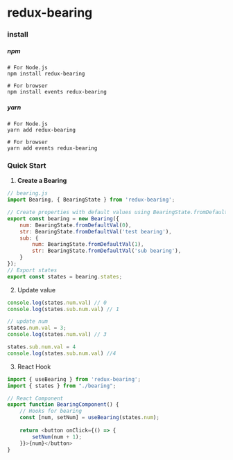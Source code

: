 # redux-bearing



### install

##### npm

```shell
# For Node.js
npm install redux-bearing

# For browser
npm install events redux-bearing
```

##### yarn

```shell
# For Node.js
yarn add redux-bearing

# For browser
yarn add events redux-bearing
```



### Quick Start

1. **Create a Bearing**

```javascript
// bearing.js
import Bearing, { BearingState } from 'redux-bearing';

// Create properties with default values using BearingState.fromDefaultVal
export const bearing = new Bearing({
    num: BearingState.fromDefaultVal(0),
    str: BearingState.fromDefaultVal('test bearing'),
    sub: {
        num: BearingState.fromDefaultVal(1),
        str: BearingState.fromDefaultVal('sub bearing'),
    }
});
// Export states
export const states = bearing.states;


```

2. Update value

```javascript
console.log(states.num.val) // 0
console.log(states.sub.num.val) // 1

// update num
states.num.val = 3;
console.log(states.num.val) // 3

states.sub.num.val = 4
console.log(states.sub.num.val) //4
```

3. React Hook

```javascript
import { useBearing } from 'redux-bearing';
import { states } from "./bearing";

// React Component
export function BearingComponent() {
    // Hooks for bearing
    const [num, setNum] = useBearing(states.num);
    
    return <button onClick={() => {
        setNum(num + 1);
    }}>{num}</button>
}
```

